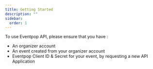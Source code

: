 ```yaml
---
title: Getting Started
description: ""
sidebar:
  order: 1
---
```


To use Eventpop API, please ensure that you have :

- An organizer account
- An event created from your organizer account
- Eventpop Client ID & Secret for your event, by requesting a new API Application
